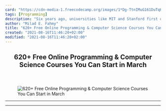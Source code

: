 ```yaml
---
card: "https://cdn-media-1.freecodecamp.org/images/1*Dg-TtnIMuG161DuTqKNh_g.png"
tags: [Programming]
description: "Six years ago, universities like MIT and Stanford first opene"
author: "Milad E. Fahmy"
title: "620+ Free Online Programming & Computer Science Courses You Can Start in March"
created: "2021-08-16T11:46:20+02:00"
modified: "2021-08-16T11:46:20+02:00"
---
```

<div class="site-wrapper">
<main id="site-main" class="site-main outer">
<div class="inner">
<article class="post-full post tag-programming tag-education tag-self-improvement tag-tech tag-technology ">
<header class="post-full-header">
<h1 class="post-full-title">620+ Free Online Programming &amp; Computer Science Courses You Can Start in March</h1>
</header>
<figure class="post-full-image">
<picture>
<source media="(max-width: 700px)" sizes="1px" srcset="data:image/gif;base64,R0lGODlhAQABAIAAAAAAAP///yH5BAEAAAAALAAAAAABAAEAAAIBRAA7 1w">
<source media="(min-width: 701px)" sizes="(max-width: 800px) 400px,
(max-width: 1170px) 700px,
1400px" srcset="https://cdn-media-1.freecodecamp.org/images/1*Dg-TtnIMuG161DuTqKNh_g.png 300w,
https://cdn-media-1.freecodecamp.org/images/1*Dg-TtnIMuG161DuTqKNh_g.png 600w,
https://cdn-media-1.freecodecamp.org/images/1*Dg-TtnIMuG161DuTqKNh_g.png 1000w,
https://cdn-media-1.freecodecamp.org/images/1*Dg-TtnIMuG161DuTqKNh_g.png 2000w">
<img onerror="this.style.display='none'" src="https://cdn-media-1.freecodecamp.org/images/1*Dg-TtnIMuG161DuTqKNh_g.png" alt="620+ Free Online Programming &amp; Computer Science Courses You Can Start in March">
</picture>
</figure>
<section class="post-full-content">
<div class="post-content">
</div>
<hr>
<hr>
</section>
</article>
</div>
</main>
</div>
<!-- Google Tag Manager (noscript) -->
<!-- End Google Tag Manager (noscript) -->
